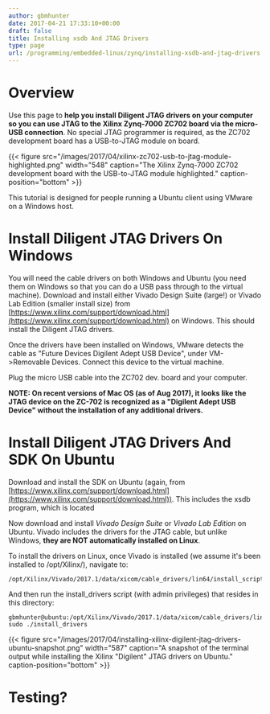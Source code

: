 ```yaml
---
author: gbmhunter
date: 2017-04-21 17:33:10+00:00
draft: false
title: Installing xsdb And JTAG Drivers
type: page
url: /programming/embedded-linux/zynq/installing-xsdb-and-jtag-drivers
---
```


# Overview




Use this page to **help you install Diligent JTAG drivers on your computer so you can use JTAG to the Xilinx Zynq-7000 ZC702 board via the micro-USB connection**. No special JTAG programmer is required, as the ZC702 development board has a USB-to-JTAG module on board.



{{< figure src="/images/2017/04/xilinx-zc702-usb-to-jtag-module-highlighted.png" width="548" caption="The Xilinx Zynq-7000 ZC702 development board with the USB-to-JTAG module highlighted." caption-position="bottom" >}}



This tutorial is designed for people running a Ubuntu client using VMware on a Windows host.




# Install Diligent JTAG Drivers On Windows




You will need the cable drivers on both Windows and Ubuntu (you need them on Windows so that you can do a USB pass through to the virtual machine). Download and install either Vivado Design Suite (large!) or Vivado Lab Edition (smaller install size) from [https://www.xilinx.com/support/download.html](https://www.xilinx.com/support/download.html) on Windows. This should install the Diligent JTAG drivers.




Once the drivers have been installed on Windows, VMware detects the cable as "Future Devices Digilent Adept USB Device", under VM->Removable Devices. Connect this device to the virtual machine.




Plug the micro USB cable into the ZC702 dev. board and your computer.




**NOTE: On recent versions of Mac OS (as of Aug 2017), it looks like the JTAG device on the ZC-702 is recognized as a "Digilent Adept USB Device" without the installation of any additional drivers.**




# Install Diligent JTAG Drivers And SDK On Ubuntu




Download and install the SDK on Ubuntu (again, from [https://www.xilinx.com/support/download.html](https://www.xilinx.com/support/download.html)). This includes the xsdb program, which is located




Now download and install _Vivado Design Suite_ or _Vivado Lab Edition_ on Ubuntu. Vivado includes the drivers for the JTAG cable, but unlike Windows, **they are NOT automatically installed on Linux**.




To install the drivers on Linux, once Vivado is installed (we assume it's been installed to /opt/Xilinx/), navigate to:



    
    /opt/Xilinx/Vivado/2017.1/data/xicom/cable_drivers/lin64/install_script/install_drivers




And then run the install_drivers script (with admin privileges) that resides in this directory:



    
    gbmhunter@ubuntu:/opt/Xilinx/Vivado/2017.1/data/xicom/cable_drivers/lin64/install_script/install_drivers$ sudo ./install_drivers






{{< figure src="/images/2017/04/installing-xilinx-digilent-jtag-drivers-ubuntu-snapshot.png" width="587" caption="A snapshot of the terminal output while installing the Xilinx "Digilent" JTAG drivers on Ubuntu." caption-position="bottom" >}}



# Testing?
